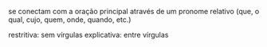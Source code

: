 se conectam com a oração principal através de um pronome relativo (que, o qual, cujo, quem, onde, quando, etc.)

restritiva: sem vírgulas
explicativa: entre vírgulas